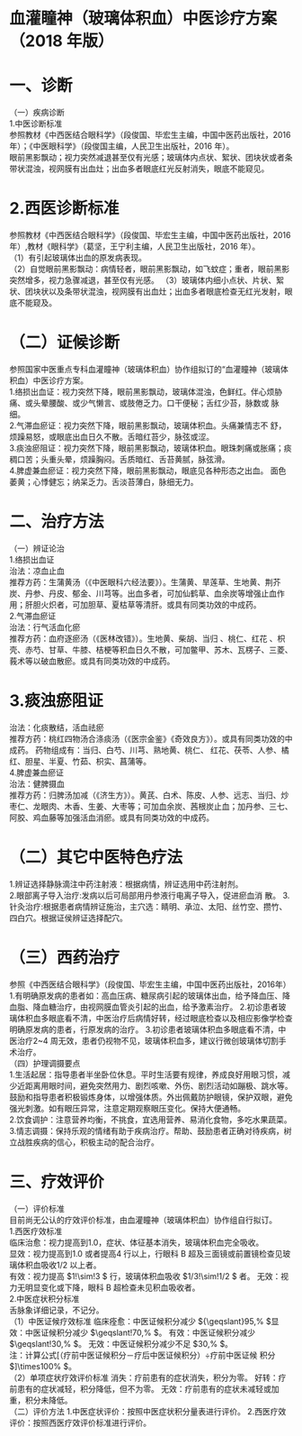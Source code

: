 # 血灌瞳神（玻璃体积血）中医诊疗方案 （2018 年版）  
# 一、诊断  
（一）疾病诊断  
1.中医诊断标准  
参照教材《中西医结合眼科学》（段俊国、毕宏生主编，中国中医药出版社，2016 年）；《中医眼科学》（段俊国主编，人民卫生出版社，2016 年）。  
眼前黑影飘动；视力突然减退甚至仅有光感；玻璃体内点状、絮状、团块状或者条带状混浊，视网膜有出血灶；出血多者眼底红光反射消失，眼底不能窥见。  
# 2.西医诊断标准  
参照教材《中西医结合眼科学》（段俊国、毕宏生主编，中国中医药出版社，2016 年）,教材《眼科学》（葛坚，王宁利主编，人民卫生出版社，2016 年）。  
（1）有引起玻璃体出血的原发病表现。  
（2）自觉眼前黑影飘动：病情轻者，眼前黑影飘动，如飞蚊症；重者，眼前黑影突然增多，视力急骤减退，甚至仅有光感。 （3）玻璃体内细小点状、片状、絮状、团块状以及条带状混浊，视网膜有出血灶；出血多者眼底检查无红光发射，眼底不能窥及。  
# （二）证候诊断  
参照国家中医重点专科血灌瞳神（玻璃体积血）协作组拟订的“血灌瞳神（玻璃体积血）中医诊疗方案。  
1.络损出血证：视力突然下降，眼前黑影飘动，玻璃体混浊，色鲜红。伴心烦胁痛、或头晕腰酸、或少气懒言、或肢倦乏力。口干便秘；舌红少苔，脉数或 脉细。  
2.气滞血瘀证：视力突然下降，眼前黑影飘动，玻璃体积血。头痛兼情志不 舒，烦躁易怒，或眼底出血日久不散。舌暗红苔少，脉弦或涩。  
3.痰浊瘀阻证：视力突然下降，眼前黑影飘动，玻璃体积血。眼珠刺痛或胀痛；痰稠口苦；头重头晕，烦躁胸闷。舌质暗红、舌苔黄腻，脉弦滑。  
4.脾虚兼血瘀证：视力突然下降，眼前黑影飘动，眼底见各种形态之出血。 面色萎黄；心悸健忘；纳呆乏力。舌淡苔薄白，脉细无力。  
# 二、治疗方法  
（一）辨证论治  
1.络损出血证  
治法：凉血止血  
推荐方药：生蒲黄汤（《中医眼科六经法要》）。生蒲黄、旱莲草、生地黄、荆芥炭、丹参、丹皮、郁金、川芎等。出血多者，可加仙鹤草、血余炭等增强止血作用；肝胆火炽者，可加胆草、夏枯草等清肝。或具有同类功效的中成药。  
2.气滞血瘀证  
治法：行气活血化瘀  
推荐方药：血府逐瘀汤（《医林改错》）。生地黄、柴胡、当归 、桃仁、红花 、枳壳、赤芍、甘草、牛膝、桔梗等积血日久不散，可加鳖甲、苏木、瓦楞子、三菱、莪术等以破血散瘀。或具有同类功效的中成药。  
# 3.痰浊瘀阻证  
治法：化痰散结，活血祛瘀  
推荐方药：桃红四物汤合涤痰汤（《医宗金鉴》《奇效良方》）。或具有同类功效的中成药。 药物组成有：当归、白芍、川芎、熟地黄、桃仁、   红花、茯苓、人参、橘 红、胆星、半夏、竹茹、枳实、菖蒲等。  
4.脾虚兼血瘀证  
治法：健脾摄血  
推荐方药：归脾汤加减（《济生方》）。黄芪、白术、陈皮、人参、远志、当归、炒枣仁、龙眼肉、木香、生姜、大枣等；可加血余炭、茜根炭止血；加丹参、三七、阿胶、鸡血藤等加强活血消瘀。或具有同类功效的中成药。  
# （二）其它中医特色疗法  
1.辨证选择静脉滴注中药注射液：根据病情，辨证选用中药注射剂。  
2.眼部离子导入治疗:发病以后可局部用丹参液行电离子导入，促进瘀血消 散。 3.针灸治疗:根据患者病情辨证施治，主穴选：睛明、承泣、太阳、丝竹空、攒竹、四白穴。根据证侯辨证选择配穴。  
# （三）西药治疗  
参照《中西医结合眼科学》（段俊国、毕宏生主编，中国中医药出版社，2016年） 1.有明确原发病的患者如：高血压病、糖尿病引起的玻璃体出血，给予降血压、降血脂、降血糖治疗，由视网膜血管炎引起的出血，给予激素治疗。 2.初诊患者玻璃体积血多眼底看不清，中医治疗后病情好转，经过眼底检查以及相应影像学检查明确原发病的患者，行原发病的治疗。 3.初诊患者玻璃体积血多眼底看不清，中医治疗2\~4 周无效，患者仍视物不见，玻璃体积血多，建议行微创玻璃体切割手术治疗。  
（四）护理调摄要点  
1.生活起居：指导患者半坐卧位休息。平时生活要有规律，养成良好用眼习惯，减少近距离用眼时间，避免突然用力、剧烈咳嗽、外伤、剧烈活动如蹦极、跳水等。鼓励和指导患者积极锻炼身体，以增强体质。外出佩戴防护眼镜，保护双眼，避免强光刺激。如有眼压异常，注意定期观察眼压变化。保持大便通畅。  
2.饮食调护：注意营养均衡，不挑食，宜选用营养、易消化食物，多吃水果蔬菜。  
3.情志调摄：保持乐观的情绪有助于疾病治疗。帮助、鼓励患者正确对待疾病，树立战胜疾病的信心，积极主动的配合治疗。  
# 三、疗效评价  
（一）评价标准  
目前尚无公认的疗效评价标准，由血灌瞳神（玻璃体积血）协作组自行拟订。  
1.西医疗效标准  
临床治愈：视力提高到1.0，症状、体征基本消失，玻璃体积血完全吸收。  
显效：视力提高到1.0 或者提高4 行以上，行眼科 B 超及三面镜或前置镜检查见玻璃体积血吸收1/2 以上者。  
有效：视力提高 $1\!\sim\!3 $ 行，玻璃体积血吸收 $1/3\!\sim\!1/2 $ 者。 无效：视力无明显变化或下降，眼科 B 超检查未见积血吸收者。  
2.中医症状积分标准  
舌脉象详细记录，不记分。  
（1）中医证候疗效标准 临床痊愈：中医证候积分减少 ${\geqslant}95\,\% $显效：中医证候积分减少 $\geqslant\!70\,\% $。 有效：中医证候积分减少 $\geqslant\!30\,\% $。 无效：中医证候积分减少不足 $30\,\% $。  
注：计算公式[（疗前中医证候积分－疗后中医证候积分）÷疗前中医证候 积分 $]\times100\% $。  
（2）单项症状疗效评价标准 消失：疗前患有的症状消失，积分为零。 好转：疗前患有的症状减轻，积分降低，但不为零。 无效：疗前患有的症状未减轻或加重，积分未降低。  
（二）评价方法   1.中医症状评价：按照中医症状积分量表进行评价。 2.西医疗效评价：按照西医疗效评价标准进行评价。  
